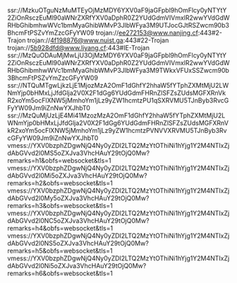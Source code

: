 ssr://MzkuOTguNzMuMTEyOjMzMDY6YXV0aF9jaGFpbl9hOmFlcy0yNTYtY2ZiOnRsczEuMl90aWNrZXRfYXV0aDphR0Z2YUdGdmVIVmxlR2wwYVdGdWRHbGhibmhwWVc1bmMyaGhibWMvP3JlbWFya3M9UTJocGJtRSZwcm90b3BhcmFtPSZvYmZzcGFyYW09
trojan://ee272153@www.nanjing.cf:443#2-Trajon
trojan://4f198876@www.nuist.ga:443#22-Trojan
trojan://5b928dfd@www.liyang.cf:443#IE-Trojan
ssr://MzQuODAuMjMwLjU3OjMzMDY6YXV0aF9jaGFpbl9hOmFlcy0yNTYtY2ZiOnRsczEuMl90aWNrZXRfYXV0aDphR0Z2YUdGdmVIVmxlR2wwYVdGdWRHbGhibmhwWVc1bmMyaGhibWMvP3JlbWFya3M9TWkxVFUxSSZwcm90b3BhcmFtPSZvYmZzcGFyYW09
ssr://NTQuMTgwLjkzLjE1MjozMzA2OmF1dGhfY2hhaW5fYTphZXMtMjU2LWNmYjp0bHMxLjJfdGlja2V0X2F1dGg6YUdGdmFHRnZlSFZsZUdsMGFXRnVkR2xoYm5ocFlXNW5jMmhoYm1jLz9yZW1hcmtzPU1qSXRVMU5TJnByb3RvcGFyYW09Jm9iZnNwYXJhbT0
ssr://MzQuMjUzLjE4Mi41MzozMzA2OmF1dGhfY2hhaW5fYTphZXMtMjU2LWNmYjp0bHMxLjJfdGlja2V0X2F1dGg6YUdGdmFHRnZlSFZsZUdsMGFXRnVkR2xoYm5ocFlXNW5jMmhoYm1jLz9yZW1hcmtzPVNVVXRVMU5TJnByb3RvcGFyYW09Jm9iZnNwYXJhbT0
vmess://YXV0bzphZDgwNjQ4Ny0yZDI2LTQ2MzYtOThiNi1hYjg1Y2M4NTIxZjdAbGVvd2l0MS5oZXJva3VhcHAuY29tOjQ0Mw?remarks=h1&obfs=websocket&tls=1
vmess://YXV0bzphZDgwNjQ4Ny0yZDI2LTQ2MzYtOThiNi1hYjg1Y2M4NTIxZjdAbGVvd2l0Mi5oZXJva3VhcHAuY29tOjQ0Mw?remarks=h2&obfs=websocket&tls=1
vmess://YXV0bzphZDgwNjQ4Ny0yZDI2LTQ2MzYtOThiNi1hYjg1Y2M4NTIxZjdAbGVvd2l0My5oZXJva3VhcHAuY29tOjQ0Mw?remarks=h3&obfs=websocket&tls=1
vmess://YXV0bzphZDgwNjQ4Ny0yZDI2LTQ2MzYtOThiNi1hYjg1Y2M4NTIxZjdAbGVvd2l0NC5oZXJva3VhcHAuY29tOjQ0Mw?remarks=h4&obfs=websocket&tls=1
vmess://YXV0bzphZDgwNjQ4Ny0yZDI2LTQ2MzYtOThiNi1hYjg1Y2M4NTIxZjdAbGVvd2l0NS5oZXJva3VhcHAuY29tOjQ0Mw?remarks=h5&obfs=websocket&tls=1
vmess://YXV0bzphZDgwNjQ4Ny0yZDI2LTQ2MzYtOThiNi1hYjg1Y2M4NTIxZjdAbGVvd2l0Ni5oZXJva3VhcHAuY29tOjQ0Mw?remarks=h6&obfs=websocket&tls=1
